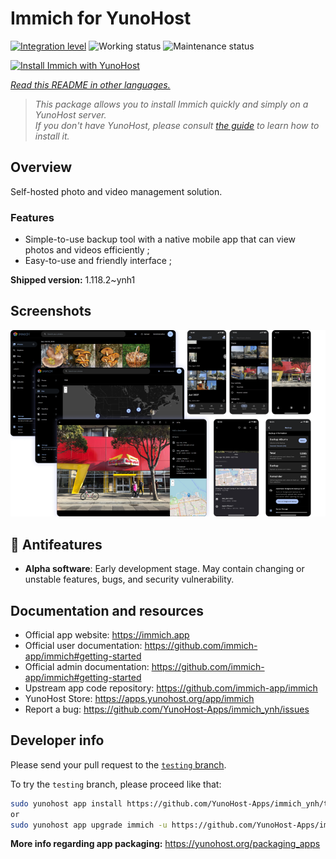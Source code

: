 <!--
N.B.: This README was automatically generated by <https://github.com/YunoHost/apps/tree/master/tools/readme_generator>
It shall NOT be edited by hand.
-->

# Immich for YunoHost

[![Integration level](https://dash.yunohost.org/integration/immich.svg)](https://ci-apps.yunohost.org/ci/apps/immich/) ![Working status](https://ci-apps.yunohost.org/ci/badges/immich.status.svg) ![Maintenance status](https://ci-apps.yunohost.org/ci/badges/immich.maintain.svg)

[![Install Immich with YunoHost](https://install-app.yunohost.org/install-with-yunohost.svg)](https://install-app.yunohost.org/?app=immich)

*[Read this README in other languages.](./ALL_README.md)*

> *This package allows you to install Immich quickly and simply on a YunoHost server.*  
> *If you don't have YunoHost, please consult [the guide](https://yunohost.org/install) to learn how to install it.*

## Overview

Self-hosted photo and video management solution.

### Features

- Simple-to-use backup tool with a native mobile app that can view photos and videos efficiently ;
- Easy-to-use and friendly interface ;


**Shipped version:** 1.118.2~ynh1

## Screenshots

![Screenshot of Immich](./doc/screenshots/immich-screenshots.png)

## :red_circle: Antifeatures

- **Alpha software**: Early development stage. May contain changing or unstable features, bugs, and security vulnerability.

## Documentation and resources

- Official app website: <https://immich.app>
- Official user documentation: <https://github.com/immich-app/immich#getting-started>
- Official admin documentation: <https://github.com/immich-app/immich#getting-started>
- Upstream app code repository: <https://github.com/immich-app/immich>
- YunoHost Store: <https://apps.yunohost.org/app/immich>
- Report a bug: <https://github.com/YunoHost-Apps/immich_ynh/issues>

## Developer info

Please send your pull request to the [`testing` branch](https://github.com/YunoHost-Apps/immich_ynh/tree/testing).

To try the `testing` branch, please proceed like that:

```bash
sudo yunohost app install https://github.com/YunoHost-Apps/immich_ynh/tree/testing --debug
or
sudo yunohost app upgrade immich -u https://github.com/YunoHost-Apps/immich_ynh/tree/testing --debug
```

**More info regarding app packaging:** <https://yunohost.org/packaging_apps>
